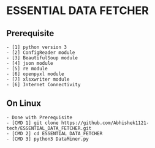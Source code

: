# ESSENTIAL DATA FETCHER
## Prerequisite
	- [1] python version 3
	- [2] ConfigReader module 
	- [3] BeautifulSoup module
	- [4] json module
	- [5] re module
	- [6] openpyxl module
	- [7] xlsxwriter module
	- [6] Internet Connectivity 
	
## On Linux 
	- Done with Prerequisite
	- [CMD 1] git clone https://github.com/Abhishek1121-tech/ESSENTIAL_DATA_FETCHER.git
	- [CMD 2] cd ESSENTIAL_DATA_FETCHER
	- [CMD 3] python3 DataMiner.py


